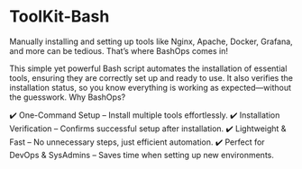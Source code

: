 # ToolKit-Bash

Manually installing and setting up tools like Nginx, Apache, Docker, Grafana, and more can be tedious. That’s where BashOps comes in!

This simple yet powerful Bash script automates the installation of essential tools, ensuring they are correctly set up and ready to use. It also verifies the installation status, so you know everything is working as expected—without the guesswork.
Why BashOps?

✔️ One-Command Setup – Install multiple tools effortlessly.
✔️ Installation Verification – Confirms successful setup after installation.
✔️ Lightweight & Fast – No unnecessary steps, just efficient automation.
✔️ Perfect for DevOps & SysAdmins – Saves time when setting up new environments.
